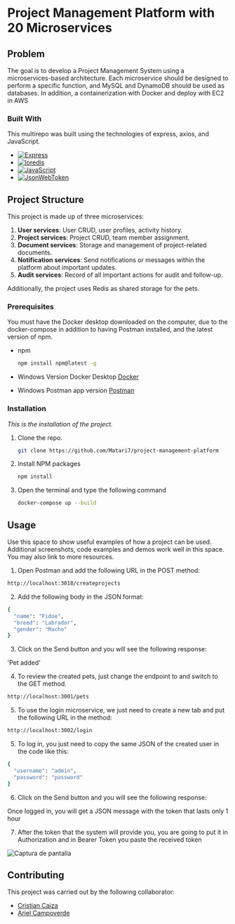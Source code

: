 # Project Management Platform with 20 Microservices

## Problem

The goal is to develop a Project Management System using a microservices-based architecture. Each microservice should be designed to perform a specific function, and MySQL and DynamoDB should be used as databases. In addition, a containerization with Docker and deploy with EC2 in AWS

### Built With

This multirepo was built using the technologies of express, axios, and JavaScript.


* [![Express][Express]][Express-url]
* [![Ioredis][Ioredis]][Ioredis-url]
* [![JavaScript][JavaScript]][JavaScript-url]
* [![JsonWebToken][JsonWebToken]][JsonWebToken-url]

## Project Structure

This project is made up of three microservices:

1. **User services**: User CRUD, user profiles, activity history.
2. **Project services**: Project CRUD, team member assignment.
3. **Document services**: Storage and management of project-related documents.
4. **Notification services**: Send notifications or messages within the platform about important updates.
5. **Audit services**: Record of all important actions for audit and follow-up.

Additionally, the project uses Redis as shared storage for the pets.

### Prerequisites

You must have the Docker desktop downloaded on the computer, due to the docker-compose in addition to having Postman installed, and the latest version of npm.
* npm
  ```sh
  npm install npm@latest -g
  ```
* Windows Version Docker Desktop
[Docker](https://docs.docker.com/desktop/install/windows-install/)

* Windows Postman app version
[Postman](https://www.postman.com/downloads/)

### Installation

_This is the installation of the project._

1. Clone the repo.
   ```sh
   git clone https://github.com/Matari7/project-management-platform
   ```
2. Install NPM packages
   ```sh
   npm install
   ```
3. Open the terminal and type the following command
   ```sh
   docker-compose up --build
   ```




<!-- USAGE EXAMPLES -->
## Usage

Use this space to show useful examples of how a project can be used. Additional screenshots, code examples and demos work well in this space. You may also link to more resources.

1. Open Postman and add the following URL in the POST method:
```sh
http://localhost:3018/createprojects
```
2. Add the following body in the JSON format:
```sh
{
  "name": "Fidoe",
  "breed": "Labrador",
  "gender": "Macho"
}

```
3. Click on the Send button and you will see the following response:

'Pet added'

4. To review the created pets, just change the endpoint to and switch to the GET method.

```sh
http://localhost:3001/pets
```

5. To use the login microservice, we just need to create a new tab and put the following URL in the method:
```sh
http://localhost:3002/login
```

5. To log in, you just need to copy the same JSON of the created user in the code like this:
```sh
{
  "username": "admin",
  "password": "password"
}
```
6. Click on the Send button and you will see the following response:

Once logged in, you will get a JSON message with the token that lasts only 1 hour

7. After the token that the system will provide you, you are going to put it in Authorization and in Bearer Token you paste the received token

![Captura de pantalla](https://i.imgur.com/BW8qBIx.png)
 <!-- CONTRIBUTING -->
## Contributing

This project was carried out by the following collaborator:

* [Cristian Caiza](https://github.com/antichrist667)
* [Ariel Campoverde](https://github.com/Matari7)

<!-- MARKDOWN LINKS & IMAGES -->
[Express]: https://img.shields.io/badge/express-8A2BE2
[Express-url]: https://axios-http.com/docs/intro
[Ioredis]: https://img.shields.io/badge/Ioredis-FE146D
[Ioredis-url]: https://ioredis.readthedocs.io/en/stable/README/
[JavaScript]: https://img.shields.io/badge/logo-javascript-blue?logo=javascript
[JavaScript-url]: https://developer.mozilla.org/es/docs/Learn/JavaScript/First_steps/What_is_JavaScript
[JsonWebToken]: https://img.shields.io/badge/JsonWebToken-D5A000
[JsonWebToken-url]: https://jwt.io/introduction
